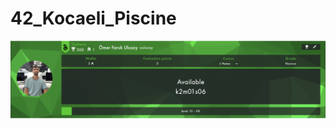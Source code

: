 # 42_Kocaeli_Piscine
![Profile](https://github.com/omerulusoy41/42_Kocaeli_Piscine/blob/main/ss/Screen%20Shot%202022-10-03%20at%2010.33.00%20AM.png)
